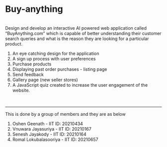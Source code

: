 # Buy-anything
<br>
Design and develop an interactive AI powered web application called “BuyAnything.com” which is capable of better understanding their customer search queries and what is the reason they are looking for a particular product.
<br>
<ol>
  <li>An eye catching design for the application</li>
  <li>A sign up process with user preferences</li>
  <li>Purchase products</li>
  <li>Displaying past order purchases - listing page</li>
  <li>Send feedback</li>
  <li>Gallery page (new seller stores)</li>
  <li>A JavaScript quiz created to increase the user engagement of the website.</li>
</ol>
<br>
<hr>
This is done by a group of members and they are as below
<br>
<ol>
  <li>Oshen Geenath - IIT ID: 20210434 </li>
  <li>Vnuwara Jayasuriya - IIT ID: 20210167</li>
  <li>Senesh Jayakody - IIT ID: 20210164</li>
  <li>Romal Lokubalasooriya - IIT ID: 20210657</li>
</ol>
